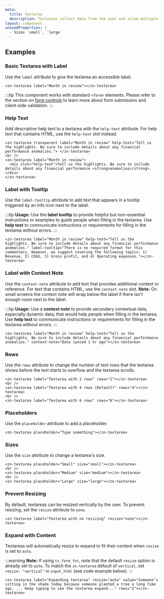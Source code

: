 ```yaml
---
meta:
  title: Textarea
  description: Textareas collect data from the user and allow multiple lines of text.
layout: component
unusedProperties: |
  - Sizes `small`, `large`
---
```


## Examples

### Basic Textarea with Label

Use the `label` attribute to give the textarea an accessible label.

```html:preview
<zn-textarea label="Month in review"></zn-textarea>
```

:::tip
This component works with standard `<form>` elements. Please refer to the section
on [form controls](/getting-started/form-controls) to learn more about form submission and client-side validation.
:::

### Help Text

Add descriptive help text to a textarea with the `help-text` attribute. For help text that contains HTML, use the
`help-text` slot instead.

```html:preview
<zn-textarea transparent label="Month in review" help-text="Tell us the highlights. Be sure to include details about any financial performance anomalies."> </zn-textarea>
<br />
<zn-textarea label="Month in review">
  <div slot="help-text">Tell us the highlights. Be sure to include details about any financial performance <strong>anomalies</strong>.</div>
</zn-textarea>
```

### Label with Tooltip

Use the `label-tooltip` attribute to add text that appears in a tooltip triggered by an info icon next to the label.

:::tip
**Usage:** Use the **label tooltip** to provide helpful but non-essential instructions or examples to guide people when
filling in the textarea. Use **help text** to communicate instructions or requirements for filling in the textarea
without errors.
:::

```html:preview
<zn-textarea label="Month in review" help-text="Tell us the highlights. Be sure to include details about any financial performance anomalies." label-tooltip="There is no required format for this commentary. However, we suggest covering the following topics: 1) Revenue, 2) COGS, 3) Gross profit, and 4) Operating expenses."></zn-textarea>
```

### Label with Context Note

Use the `context-note` attribute to add text that provides additional context or reference. For text that contains HTML,
use the `context-note` slot. **Note:** On small screens the context note will wrap below the label if there isn't enough
room next to the label.

:::tip
**Usage:** Use a **context note** to provide secondary contextual data, especially dynamic data, that would help people
when filling in the textarea. Use **help text** to communicate instructions or requirements for filling in the textarea
without errors.
:::

```html:preview
<zn-textarea label="Month in review" help-text="Tell us the highlights. Be sure to include details about any financial performance anomalies." context-note="Data synced 1 hr ago"></zn-textarea>
```

### Rows

Use the `rows` attribute to change the number of text rows that the textarea shows before the text starts to overflow
and the textarea scrolls.

```html:preview
<zn-textarea label="Textarea with 2 rows" rows="2"></zn-textarea>
<br />
<zn-textarea label="Textarea with 4 rows (Default)" rows="4"></zn-textarea>
<br />
<zn-textarea label="Textarea with 6 rows" rows="6"></zn-textarea>
```

### Placeholders

Use the `placeholder` attribute to add a placeholder.

```html:preview
<zn-textarea placeholder="Type something"></zn-textarea>
```

### Sizes

Use the `size` attribute to change a textarea's size.

```html:preview
<zn-textarea placeholder="Small" size="small"></zn-textarea>
<br />
<zn-textarea placeholder="Medium" size="medium"></zn-textarea>
<br />
<zn-textarea placeholder="Large" size="large"></zn-textarea>
```

### Prevent Resizing

By default, textareas can be resized vertically by the user. To prevent resizing, set the `resize` attribute to `none`.

```html:preview
<zn-textarea label="Textarea with no resizing" resize="none"></zn-textarea>
```

### Expand with Content

Textareas will automatically resize to expand to fit their content when `resize` is set to `auto`.

:::warning
**Note:** If using `ts_form_for`, note that the default `resize` option is already set to `auto`. To match the
`zn-textarea` default of `vertical`, set `resize: "vertical"` in `input_html` (see code example below).
:::

```html:preview
<zn-textarea label="Expanding textarea" resize="auto" value="Someone’s sitting in the shade today because someone planted a tree a long time ago. ... Keep typing to see the textarea expand..." rows="2"></zn-textarea>
```